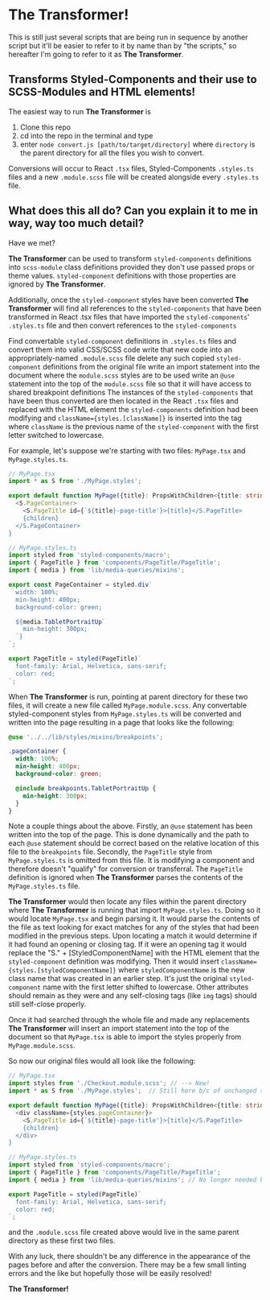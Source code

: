 # The Transformer!
This is still just several scripts that are being run in sequence by another script but it'll be easier to refer to it by name than by "the scripts," so hereafter I'm going to refer to it as **The Transformer**.

## Transforms Styled-Components and their use to SCSS-Modules and HTML elements!
The easiest way to run **The Transformer** is
1. Clone this repo
2. cd into the repo in the terminal and type
3. enter `node convert.js [path/to/target/directory]` where `directory` is the parent directory for all the files you wish to convert.

Conversions will occur to React `.tsx` files, Styled-Components `.styles.ts` files and a new `.module.scss` file will be created alongside every `.styles.ts` file.



## What does this all do? Can you explain it to me in way, way too much detail?
Have we met?   

**The Transformer** can be used to transform `styled-components` definitions into `scss-module` class definitions provided they don't use passed props or theme values. `styled-component` definitions with those properties are ignored by **The Transformer**.

Additionally, once the `styled-component` styles have been converted **The Transformer** will find all references to the `styled-components` that have been transformed in React .tsx files that have imported the `styled-components`' `.styles.ts` file and then convert references to the `styled-components`

Find convertable `styled-component` definitions in `.styles.ts` files and
convert them into valid CSS/SCSS code
write that new code into an appropriately-named `.module.scss` file
delete any such copied `styled-component` definitions from the original file
write an import statement into the document where the `module.scss` styles are to be used
write an `@use` statement into the top of the `module.scss` file so that it will have access to shared breakpoint definitions
The instances of the `styled-components` that have been thus converted are then located in the React `.tsx` files and replaced with
the HTML element the `styled-components` definition had been modifying
and `className={styles.[className]}` is inserted into the tag where `className` is the previous name of the `styled-component` with the first letter switched to lowercase.

For example, let's suppose we're starting with two files: `MyPage.tsx` and `MyPage.styles.ts`.
```typescript
// MyPage.tsx
import * as S from './MyPage.styles';

export default function MyPage({title}: PropsWithChildren<{title: string}>) {
  <S.PageContainer>
    <S.PageTitle id={`${title}-page-title'}>{title}</S.PageTitle>
    {children}
  </S.PageContainer>
}
```
```typescript
// MyPage.styles.ts
import styled from 'styled-components/macro';
import { PageTitle } from 'components/PageTitle/PageTitle';
import { media } from 'lib/media-queries/mixins';

export const PageContainer = styled.div`
  width: 100%;
  min-height: 400px;
  background-color: green;

  ${media.TabletPortraitUp`
    min-height: 300px;
  `}
`;

export PageTitle = styled(PageTitle)`
  font-family: Arial, Helvetica, sans-serif;
  color: red;
`;
```

When **The Transformer** is run, pointing at parent directory for these two files, it will create a new file called `MyPage.module.scss`. Any convertable styled-component styles from `MyPage.styles.ts` will be converted and written into the page resulting in a page that looks like the following:
```scss
@use '../../lib/styles/mixins/breakpoints';

.pageContainer {
  width: 100%;
  min-height: 400px;
  background-color: green;

  @include breakpoints.TabletPortraitUp {
    min-height: 300px;
  }
}
```
Note a couple things about the above. Firstly, an `@use` statement has been written into the top of the page. This is done dynamically and the path to each `@use` statement should be correct based on the relative location of this file to the `breakpoints` file.
Secondly, the `PageTitle` style from `MyPage.styles.ts` is omitted from this file. It is modifying a component and therefore doesn't "qualify" for conversion or transferral. The `PageTitle` definition is ignored when **The Transformer** parses the contents of the `MyPage.styles.ts` file.

**The Transformer** would then locate any files within the parent directory where **The Transformer** is running that import `MyPage.styles.ts`. Doing so it would locate `MyPage.tsx` and begin parsing it. It would parse the contents of the file as text looking for exact matches for any of the styles that had been modified in the previous steps. Upon locating a match it would determine if it had found an opening or closing tag. If it were an opening tag it would replace the "S." + [StyledComponentName] with the HTML element that the `styled-component` definition was modifying. Then it would insert `className={styles.[styledComponentName]}` where `styledComponentName` is the new class name that was created in an earlier step. It's just the original `styled-component` name with the first letter shifted to lowercase. Other attributes should remain as they were and any self-closing tags (like `img` tags) should still self-close properly.

Once it had searched through the whole file and made any replacements **The Transformer** will insert an import statement into the top of the document so that `MyPage.tsx` is able to import the styles properly from `MyPage.module.scss`.

So now our original files would all look like the following:
```typescript
// MyPage.tsx
import styles from './Checkout.module.scss'; // --> New!
import * as S from './MyPage.styles';  // Still here b/c of unchanged styled-component

export default function MyPage({title}: PropsWithChildren<{title: string}>) {
  <div className={styles.pageContainer}>
    <S.PageTitle id={`${title}-page-title'}>{title}</S.PageTitle>
    {children}
  </div>
}
```
```typescript
// MyPage.styles.ts
import styled from 'styled-components/macro';
import { PageTitle } from 'components/PageTitle/PageTitle'; 
import { media } from 'lib/media-queries/mixins'; // No longer needed but The Transformer doesn't delete this (yet) :(

export PageTitle = styled(PageTitle)`
  font-family: Arial, Helvetica, sans-serif;
  color: red;
`;
```
and the `.module.scss` file created above would live in the same parent directory as these first two files.

With any luck, there shouldn't be any difference in the appearance of the pages before and after the conversion. There may be a few small linting errors and the like but hopefully those will be easily resolved!

**The Transformer!**
